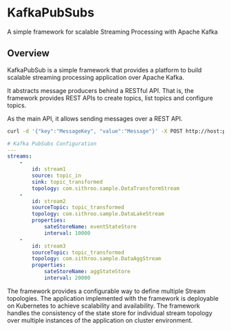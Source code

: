 # KafkaPubSubs
A simple framework for scalable Streaming Processing with Apache  Kafka

## Overview

KafkaPubSub is a simple framework that provides a platform to build scalable streaming processing application over Apache Kafka.

It abstracts message producers behind a RESTful API. That is, the framework provides REST APIs to create topics, list topics and configure topics. 

As the main API, it allows sending messages over a REST API. 
```sh
curl -d '{"key":"MessageKey", "value":"Message"}' -X POST http://host:port/v1/{topic_name}
```

```yaml
# Kafka PubSubs Configuration
---
streams:
    - 
        id: stream1
        source: topic_in  
        sink: topic_transformed 
        topology: com.sithroo.sample.DataTransformStream 
    - 
        id: stream2
        sourceTopic: topic_transformed
        topology: com.sithroo.sample.DataLakeStream
        properties:
            sateStoreName: eventStateStore
            interval: 10000
    - 
        id: stream3
        sourceTopic: topic_transformed
        topology: com.sithroo.sample.DataAggStream
        properties:
            sateStoreName: aggStateStore
            interval: 20000
```  

The framework provides a configurable way to define multiple Stream topologies. The application implemented with the framework is deployable on Kubernetes to achieve scalability and availability. The framework handles the consistency of the state store for individual stream topology over multiple instances of the application on cluster environment.
